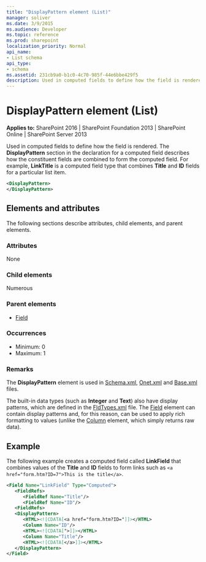 ```yaml
---
title: "DisplayPattern element (List)"
manager: soliver
ms.date: 3/9/2015
ms.audience: Developer
ms.topic: reference
ms.prod: sharepoint
localization_priority: Normal
api_name:
- List schema
api_type:
- schema
ms.assetid: 231cb9a0-b1c0-4c70-985f-44e6bbe429f5
description: Used in computed fields to define how the field is rendered.
---
```


# DisplayPattern element (List)

**Applies to:** SharePoint 2016 | SharePoint Foundation 2013 | SharePoint Online | SharePoint Server 2013
  
Used in computed fields to define how the field is rendered. The **DisplayPattern** section in the declaration for a computed field describes how the constituent fields are combined to form the computed field. For example, **LinkTitle** is a computed field type that combines **Title** and **ID** fields for a particular list item. 
  
```XML
<DisplayPattern>
</DisplayPattern>
```

## Elements and attributes

The following sections describe attributes, child elements, and parent elements.

### Attributes

None
   
### Child elements

Numerous 
   
### Parent elements

- [Field](field-element-list.md)
   
### Occurrences

- Minimum: 0
- Maximum: 1  
   
### Remarks

The **DisplayPattern** element is used in [Schema.xml](https://msdn.microsoft.com/library/c2f01064-80d8-47ee-b602-ecf4c480ac56%28Office.15%29.aspx), [Onet.xml](https://msdn.microsoft.com/library/b99d6657-d9ae-4135-a43c-c58cdfcdc6c1%28Office.15%29.aspx) and [Base.xml](major-caml-files.md) files. 
  
The built-in data types (such as **Integer** and **Text**) also have display patterns, which are defined in the [FldTypes.xml](https://msdn.microsoft.com/library/8f8db866-03f8-4001-aae3-4c4102a7aed6%28Office.15%29.aspx) file. The [Field](field-element-list.md) element can contain display patterns and, for this reason, can be used to apply rich formatting to values (unlike the [Column](column-element-view.md) element, which simply returns raw data). 
  
## Example

The following example creates a computed field called **LinkField** that combines values of the **Title** and **ID** fields to form links such as `<a href="form.htm?ID=7">This is the title</a>`.
  
```XML
<Field Name="LinkField" Type="Computed">
   <FieldRefs>
      <FieldRef Name="Title"/>
      <FieldRef Name="ID"/>
   <FieldRefs>
   <DisplayPattern>
      <HTML><![CDATA[<a href="form.htm?ID="]]></HTML>
      <Column Name="ID"/>
      <HTML><![CDATA[">]]></HTML>
      <Column Name="Title"/>
      <HTML><![CDATA[</a>]]></HTML>
   </DisplayPattern>
</Field>
```
   
<br/> 


